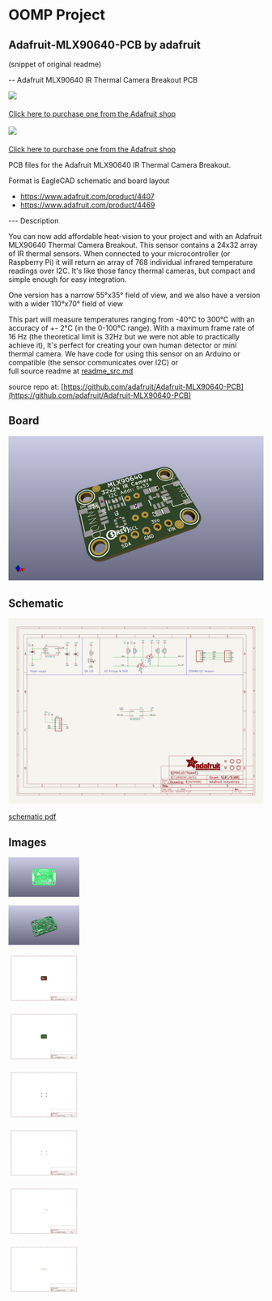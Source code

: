 # OOMP Project  
## Adafruit-MLX90640-PCB  by adafruit  
  
(snippet of original readme)  
  
-- Adafruit MLX90640 IR Thermal Camera Breakout PCB  
  
<a href="http://www.adafruit.com/products/4407"><img src="assets/4407.jpg?raw=true" width="500px"><br/>  
Click here to purchase one from the Adafruit shop</a><br/>  
<a href="http://www.adafruit.com/products/4469"><img src="assets/4469.jpg?raw=true" width="500px"><br/>  
Click here to purchase one from the Adafruit shop</a>  
  
PCB files for the Adafruit MLX90640 IR Thermal Camera Breakout.   
  
Format is EagleCAD schematic and board layout  
* https://www.adafruit.com/product/4407  
* https://www.adafruit.com/product/4469  
  
--- Description  
  
You can now add affordable heat-vision to your project and with an Adafruit MLX90640 Thermal Camera Breakout. This sensor contains a 24x32 array of IR thermal sensors. When connected to your microcontroller (or Raspberry Pi) it will return an array of 768 individual infrared temperature readings over I2C. It's like those fancy thermal cameras, but compact and simple enough for easy integration.  
  
One version has a narrow 55°x35° field of view, and we also have a version with a wider 110°x70° field of view  
  
This part will measure temperatures ranging from -40°C to 300°C with an accuracy of +- 2°C (in the 0-100°C range). With a maximum frame rate of 16 Hz (the theoretical limit is 32Hz but we were not able to practically achieve it), It's perfect for creating your own human detector or mini thermal camera. We have code for using this sensor on an Arduino or compatible (the sensor communicates over I2C) or  
  full source readme at [readme_src.md](readme_src.md)  
  
source repo at: [https://github.com/adafruit/Adafruit-MLX90640-PCB](https://github.com/adafruit/Adafruit-MLX90640-PCB)  
## Board  
  
[![working_3d.png](working_3d_600.png)](working_3d.png)  
## Schematic  
  
[![working_schematic.png](working_schematic_600.png)](working_schematic.png)  
  
[schematic pdf](working_schematic.pdf)  
## Images  
  
[![working_3D_bottom.png](working_3D_bottom_140.png)](working_3D_bottom.png)  
  
[![working_3D_top.png](working_3D_top_140.png)](working_3D_top.png)  
  
[![working_assembly_page_01.png](working_assembly_page_01_140.png)](working_assembly_page_01.png)  
  
[![working_assembly_page_02.png](working_assembly_page_02_140.png)](working_assembly_page_02.png)  
  
[![working_assembly_page_03.png](working_assembly_page_03_140.png)](working_assembly_page_03.png)  
  
[![working_assembly_page_04.png](working_assembly_page_04_140.png)](working_assembly_page_04.png)  
  
[![working_assembly_page_05.png](working_assembly_page_05_140.png)](working_assembly_page_05.png)  
  
[![working_assembly_page_06.png](working_assembly_page_06_140.png)](working_assembly_page_06.png)  
